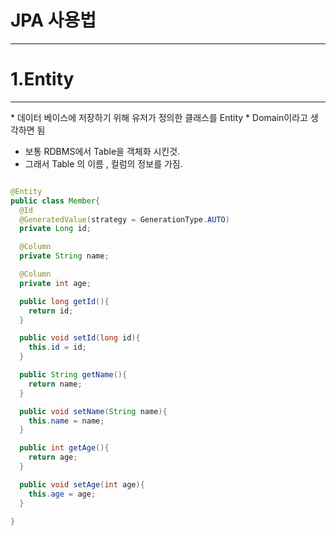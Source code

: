 <h1>JPA 사용법</h1>
<hr>

<h1>1.Entity</h1>
<hr>
* 데이터 베이스에 저장하기 위해 유저가 정의한 클래스를 <bold>Entity</bold>
* Domain이라고 생각하면 됨

* 보통 RDBMS에서 Table을 객체화 시킨것.
* 그래서 Table 의 이름 , 컬럼의 정보를 가짐.

```java

@Entity
public class Member{
  @Id
  @GeneratedValue(strategy = GenerationType.AUTO)
  private Long id;

  @Column
  private String name;

  @Column
  private int age;

  public long getId(){
    return id;
  }

  public void setId(long id){
    this.id = id;
  }

  public String getName(){
    return name;
  }

  public void setName(String name){
    this.name = name;
  }

  public int getAge(){
    return age;
  }

  public void setAge(int age){
    this.age = age;
  }

}

```

